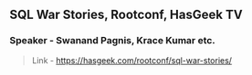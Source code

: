 ## SQL War Stories, Rootconf, HasGeek TV
### Speaker - Swanand Pagnis, Krace Kumar etc.
> Link - https://hasgeek.com/rootconf/sql-war-stories/
